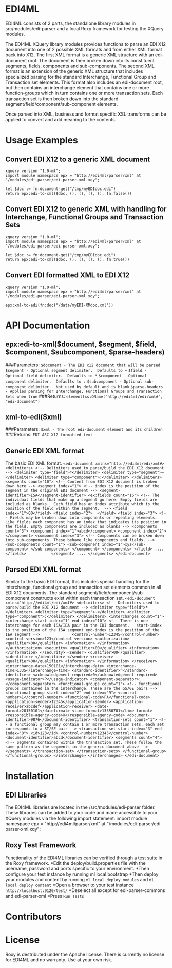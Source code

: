 # EDI4ML
EDI4ML consists of 2 parts, the standalone library modules in src/modules/edi-parser and a local Roxy framework for testing the XQuery modules.

The EDI4ML XQuery library modules provides functions to parse an EDI X12 document into one of 2 possible XML formats and from either XML format back into X12.
The first XML format is a generic XML structure with an edi-document root.  The document is then broken down into its constituent segments, fields, components and sub-components.
The second XML format is an extension of the generic XML structure that includes specialized parsing for the standard Interchange, Functional Group and Transaction set elements.
This format also includes an edi-document root, but then contains an interchange element that contains one or more function-groups which in turn contains one or more transaction sets.
Each transaction set is then broken down into the standard segment/field/component/sub-component elements.

Once parsed into XML, business and format specific XSL transforms can be applied to convert and add meaning to the contents.

# Usage Examples
## Convert EDI X12 to a generic XML document
```
xquery version "1.0-ml";
import module namespace epx = "http://edi4ml/parser/xml" at "/modules/edi-parser/edi-parser-xml.xqy";

let $doc := fn:document-get("/tmp/myEDIdoc.edi")
return epx:edi-to-xml($doc, (), (), (), (), fn:false())
```
## Convert EDI X12 to generic XML with handling for Interchange, Functional Groups and Transaction Sets
```
xquery version "1.0-ml";
import module namespace epx = "http://edi4ml/parser/xml" at "/modules/edi-parser/edi-parser-xml.xqy";

let $doc := fn:document-get("/tmp/myEDIdoc.edi")
return epx:edi-to-xml($doc, (), (), (), (), fn:true())
```
## Convert EDI formatted XML to EDI X12
```
xquery version "1.0-ml";
import module namespace epx = "http://edi4ml/parser/xml" at "/modules/edi-parser/edi-parser-xml.xqy";

epx:xml-to-edi(fn:doc("/data/myEDI-XMdoc.xml"))
```
# API Documentation
## epx:edi-to-xml($document, $segment, $field, $component, $subcomponent, $parse-headers)
###Parameters:
`$document - The EDI x12 document that will be parsed`
`$segment - Optional segment delimiter.  Defaults to ~`
`$field - Optional field delimiter.  Defaults to *`
`$component - Optional component delimiter.  Defaults to :`
`$subcomponent - Optional sub-component delimiter.  Not used by default and is blank` 
`$parse-headers - Applies parsing for Interchange, Functional Groups and Transaction Sets when true`
###Returns: 
`element(xs:QName("http://edi4ml/edi/xml#", "edi-document")`
## xml-to-edi($xml)
###Parameters:
`$xml - The root edi-document element and its children`
###Returns: 
`EDI ASC X12 formatted text`
## Generic EDI XML format
The basic EDI XML format.
`
<edi-document xmlns="http://edi4ml/edi/xml#>
  <delimiters>
    <!-- Delimiters used to parse/build the EDI X12 document -->
    <delimiter type="field">*</delimiter>
    <delimiter type="segment">~</delimiter>
    <delimiter type="component">:</delimiter>
  </delimiters>
  <segments count="10">
    <!-- Content from EDI X12 document is broken down here -->
    <segment index="1">
      <!-- index is the position of the segment in the original EDI document -->
      <segment-identifier>ISA</segment-identifier>
      <ex:fields count="16">
        <!-- The individual fields that make up a segment go here.
             Empty fields are included as blanks. 
             Each field has an index attribute which is the position
               of the field within the segment.  -->
        <field index="1">00</field>
        <field index="2">  </field>
        <field index="3">
          <!-- Fields may be broken down into components or repeating elements.
               Like fields each component has an index that indicates its position in the field.
               Empty components are included as blanks -->
          <components count="3">
            <component index="1">abcd</component>
            <component index="2">  </component>
            <component index="3">
              <!-- Components can be broken down into sub-components.
                   These behave like components and fields. -->
              <sub-components count="1">
                <sub-component index="1">xyz</sub-component>
              </sub-components>
            </component>
          </components>
        </field>
        ....
      </fields>          
    </segment>
    ....
  </segments>
</edi-document>
`
## Parsed EDI XML format
Similar to the basic EDI format, this includes special handling for the interchange, functional group and transaction set elements common in all EDI X12 documents.
The standard segment/field/component/sub-component constructs exist within each transaction set.
`
<edi-document xmlns="http://edi4ml/edi/xml#>
  <delimiters>
    <!-- Delimiters used to parse/build the EDI X12 document -->
    <delimiter type="field">*</delimiter>
    <delimiter type="segment">~</delimiter>
    <delimiter type="component">:</delimiter>
  </delimiters>
  <interchanges count="1">
    <interchange start-index="1" end-index="10">
      <!-- There is one interchange for each ISA/IEA pair in the
           EDI document.  
           start-index is the position of the ISA segment
           end-index is the position of the IEA segment -->             
      <control-number>12345</control-number>
      <control-version>123</control-version>
      <authorization>
        <qualifier>00</qualifier>
        <information> </information>
      </authorization>
      <security>
        <qualifier>00</qualifier>
        <information> </information>
      </security>
      <sender>
        <qualifier>00</qualifier>
        <identifier> </identifier>
      </sender>
      <receiver>
        <qualifier>00</qualifier>
        <information> </information>
      </receiver>
      <interchange-date>150101</interchange-date>
      <interchange-time>1335</interchange-time>
      <standard-identifier>^</standard-identifier>
      <acknowledgement-required>0</acknowledgement-required>
      <usage-indicator>P</usage-indicator>
      <component-separator>:</component-separator>
      <functional-groups count="1">
        <!-- functional groups contained in the interchange.
             These are the GS/GE pairs -->
        <functional-group start-index="2" end-index="9">
          <control-number>1</control-number>
          <functional-code>FA</functional-code>
          <application-sender>12345</application-sender>
          <application-receiver>abcdef</application-receiver>
          <date-format>20150101</dateformat>
          <time-format>13350701</time-format>
          <responsible-agency-code>X</responsible-agency-code>
          <document-identifier>9876</document-identifier>
          <transaction-sets count="1">
            <!-- a functional group may contain 1 or more transaction sets.
                 each set corresponds to a ST/SE pair -->
            <transaction-set start-index="3" end-index="8">
              <id>123</id>
              <control-number>12345</control-number>
              <document-identifier>abcd</document-identifier>
              <segments count="4">
                <!-- Segments contained within the transaction set.
                     These follow the same pattern as the segments
                     in the generic document above -->
              </segments>
            </transaction-set>
          </transaction-sets>
        </functional-group>
      </functional-groups>
    </interchange>
  </interchanges>
</edi-document>
`
# Installation
## EDI Libraries
The EDI4ML libraries are located in the /src/modules/edi-parser folder.
These libraries can be added to your code and made accessible to your XQuery modules via the following import statement:
import module namespace epx = "http://edi4ml/parser/xml" at "/modules/edi-parser/edi-parser-xml.xqy";
## Roxy Test Framework
Functionality of the EDI4ML libraries can be verified through a test suite in the Roxy framework.
*Edit the deploy/build.properties file with the username, password and ports specific to your environment.
*Then configure your test instance by running ml local bootstrap
*Then deploy your modules and content by running `ml local deploy modules` and `ml local deploy content`
*Open a browser to your test instance `http://localhost:9120/test/`
*Deselect all except for edi-parser-commons and edi-parser-xml
*Press `Run Tests`
# Contributors
# License
Roxy is destributed under the Apache license.
There is currently no license for EDI4ML and no warranty.  Use at your own risk.